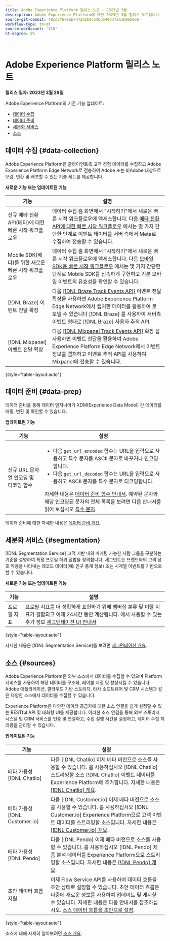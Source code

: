 ```yaml
---
title: Adobe Experience Platform 릴리스 노트 - 2023년 3월
description: Adobe Experience Platform에 대한 2023년 3월 릴리스 노트입니다.
source-git-commit: 48cd7f670ab7d42d2b0c54bb549d37aa3b9ebe66
workflow-type: tm+mt
source-wordcount: '715'
ht-degree: 5%

---
```


# Adobe Experience Platform 릴리스 노트

**릴리스 일자: 2023년 3월 29일**

Adobe Experience Platform의 기존 기능 업데이트:

- [데이터 수집](#data-collection)
- [데이터 준비](#data-prep)
- [세분화 서비스](#segmentation)
- [소스](#sources)

## 데이터 수집 {#data-collection}

Adobe Experience Platform은 클라이언트측 고객 경험 데이터를 수집하고 Adobe Experience Platform Edge Network로 전송하여 Adobe 또는 비Adobe 대상으로 보강, 변환 및 배포할 수 있는 기술 세트를 제공합니다.

**새로운 기능 또는 업데이트된 기능**

| 기능 | 설명 |
| --- | --- |
| 신규 메타 전환 API(베타)에 대한 빠른 시작 워크플로우 | 데이터 수집 홈 화면에서 &quot;시작하기&quot;에서 새로운 빠른 시작 워크플로우에 액세스합니다. 다음 [메타 전환 API에 대한 빠른 시작 워크플로우](https://experienceleague.adobe.com/docs/experience-platform/tags/extensions/server/meta/overview.html?lang=en#quick-start) 에서는 몇 가지 간단한 단계로 이벤트 데이터를 서버 측에서 Meta로 수집하여 전송할 수 있습니다. |
| Mobile SDK(베타)를 위한 새로운 빠른 시작 워크플로우 | 데이터 수집 홈 화면에서 &quot;시작하기&quot;에서 새로운 빠른 시작 워크플로우에 액세스합니다. 다음 [모바일 SDK용 빠른 시작 워크플로우](https://developer.adobe.com/client-sdks/documentation/) 에서는 몇 가지 간단한 단계로 Mobile SDK를 신속하게 구현하고 기본 모바일 이벤트의 유효성을 확인할 수 있습니다. |
| [!DNL Braze] 이벤트 전달 확장 | 다음 [[!DNL Braze Track Events API]](https://experienceleague.adobe.com/docs/experience-platform/tags/extensions/server/braze/overview.html) 이벤트 전달 확장을 사용하면 Adobe Experience Platform Edge Network에서 캡처한 데이터를 활용하여 로 보낼 수 있습니다 [!DNL Braze] 를 사용하여 서버측 이벤트 형태로 [!DNL Braze] 사용자 추적 API. |
| [!DNL Mixpanel] 이벤트 전달 확장 | 다음 [[!DNL Mixpanel Track Events API]](https://experienceleague.adobe.com/docs/experience-platform/tags/extensions/server/braze/overview.html) 확장 을 사용하면 이벤트 전달을 활용하여 Adobe Experience Platform Edge Network에서 이벤트 정보를 캡처하고 이벤트 추적 API를 사용하여 Mixpanel에 전송할 수 있습니다. |

{style="table-layout:auto"}

## 데이터 준비 {#data-prep}

데이터 준비를 통해 데이터 엔지니어가 XDM(Experience Data Model) 간 데이터를 매핑, 변환 및 확인할 수 있습니다.

**업데이트된 기능**

| 기능 | 설명 |
| --- | --- |
| 신규 URL 문자열 인코딩 및 디코딩 함수 | <ul><li>다음 `get_url_encoded` 함수는 URL을 입력으로 사용하고 특수 문자를 ASCII 문자로 바꾸거나 인코딩합니다.</li><li>다음 `get_url_decoded` 함수는 URL을 입력으로 사용하고 ASCII 문자를 특수 문자로 디코딩합니다.</li></ul> 자세한 내용은 [데이터 준비 함수 안내서](../../data-prep/functions.md). 예약된 문자와 해당 인코딩된 문자의 전체 목록을 보려면 다음 안내서를 읽어 보십시오 [특수 문자](../../data-prep/functions.md#special-characters). |

데이터 준비에 대한 자세한 내용은 [데이터 준비 개요](../../data-prep/home.md).

## 세분화 서비스 {#segmentation}

[!DNL Segmentation Service] 고객 기반 내의 마케팅 가능한 사람 그룹을 구분하는 기준을 설명하여 특정 프로필 하위 집합을 정의합니다. 세그먼트는 브랜드와의 고객 상호 작용을 나타내는 레코드 데이터(예: 인구 통계 정보) 또는 시계열 이벤트를 기반으로 할 수 있습니다.

**새로운 기능 또는 업데이트된 기능**

| 기능 | 설명 |
| --- | --- |
| 프로필 지표 | 프로필 지표를 더 정확하게 표현하기 위해 멤버십 분류 및 이탈 지표가 결합되고 이제 24시간 동안 계산됩니다. 에서 사용할 수 있는 추가 정보 [세그멘테이션 UI 안내서](../../segmentation/ui/overview.md) |

{style="table-layout:auto"}

자세한 내용은 [!DNL Segmentation Service]를 보려면 [세그먼테이션 개요](../../segmentation/home.md).

## 소스 {#sources}

Adobe Experience Platform은 외부 소스에서 데이터를 수집할 수 있으며 Platform 서비스를 사용하여 해당 데이터를 구조화, 레이블 지정 및 향상시킬 수 있습니다. Adobe 애플리케이션, 클라우드 기반 스토리지, 타사 소프트웨어 및 CRM 시스템과 같은 다양한 소스에서 데이터를 수집할 수 있습니다.

Experience Platform은 다양한 데이터 공급자에 대한 소스 연결을 쉽게 설정할 수 있는 RESTful API 및 대화형 UI를 제공합니다. 이러한 소스 연결을 통해 외부 스토리지 시스템 및 CRM 서비스를 인증 및 연결하고, 수집 실행 시간을 설정하고, 데이터 수집 처리량을 관리할 수 있습니다.

**업데이트된 기능**

| 기능 | 설명 |
| --- | --- |
| 베타 가용성 [!DNL Chatlio] | 다음 [!DNL Chatlio] 이제 베타 버전으로 소스를 사용할 수 있습니다. 를 사용하십시오 [!DNL Chatlio] 스트리밍할 소스 [!DNL Chatlio] 이벤트 데이터를 Experience Platform에 추가합니다. 자세한 내용은 [[!DNL Chatlio] 개요](../../sources/connectors/marketing-automation/chatlio-webhook.md). |
| 베타 가용성 [!DNL Customer.io] | 다음 [!DNL Customer.io] 이제 베타 버전으로 소스를 사용할 수 있습니다. 를 사용하십시오 [!DNL Customer.io] Experience Platform으로 고객 이벤트 데이터를 스트리밍할 소스입니다. 자세한 내용은 [[!DNL Customer.io] 개요](../../sources/connectors/marketing-automation/customerio-webhook.md). |
| 베타 가용성 [!DNL Pendo] | 다음 [!DNL Pendo] 이제 베타 버전으로 소스를 사용할 수 있습니다. 를 사용하십시오 [!DNL Pendo] 제품 분석 데이터를 Experience Platform으로 스트리밍할 소스입니다. 자세한 내용은 [[!DNL Pendo] 개요](../../sources/connectors/analytics/pendo-webhook.md). |
| 초안 데이터 흐름 지원 | 이제 Flow Service API를 사용하여 데이터 흐름을 초안 상태로 설정할 수 있습니다. 초안 데이터 흐름은 나중에 새로운 정보를 사용하여 업데이트 및 게시할 수 있습니다. 자세한 내용은 다음 안내서를 참조하십시오. [소스 데이터 흐름을 초안으로 설정](../../sources/tutorials/api/draft.md). |

{style="table-layout:auto"}

소스에 대해 자세히 알아보려면 [소스 개요](../../sources/home.md).
